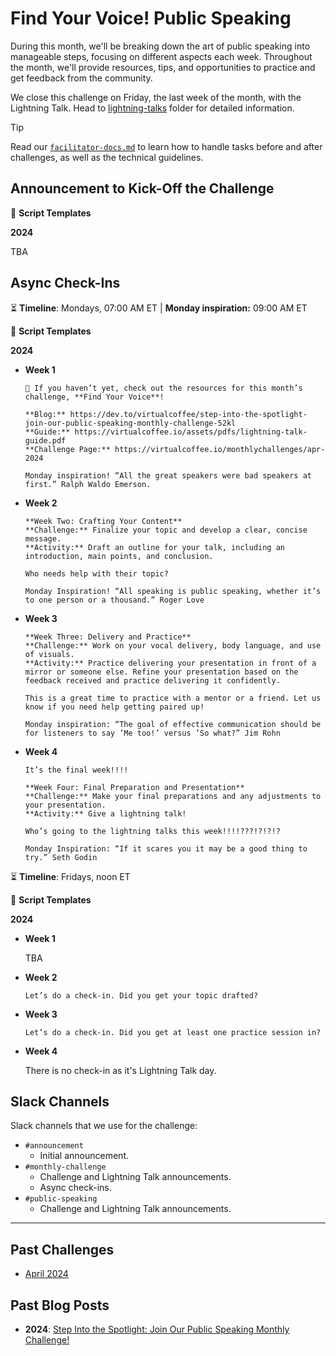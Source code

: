 # Find Your Voice! Public Speaking

During this month, we'll be breaking down the art of public speaking into manageable steps, focusing on different aspects each week. Throughout the month, we'll provide resources, tips, and opportunities to practice and get feedback from the community.

We close this challenge on Friday, the last week of the month, with the Lightning Talk. Head to [lightning-talks](../../lightning-talks/) folder for detailed information.

> [!TIP]
> Read our [`facilitator-docs.md`](../facilitators-docs.md) to learn how to handle tasks before and after challenges, as well as the technical guidelines.

## Announcement to Kick-Off the Challenge

📃 **Script Templates**

**2024**

TBA

## Async Check-Ins

⏳ **Timeline**: Mondays, 07:00 AM ET | **Monday inspiration:** 09:00 AM ET

📃 **Script Templates**

**2024**

- **Week 1**

  ```text
  📣 If you haven’t yet, check out the resources for this month’s challenge, **Find Your Voice**!

  **Blog:** https://dev.to/virtualcoffee/step-into-the-spotlight-join-our-public-speaking-monthly-challenge-52kl
  **Guide:** https://virtualcoffee.io/assets/pdfs/lightning-talk-guide.pdf
  **Challenge Page:** https://virtualcoffee.io/monthlychallenges/apr-2024
  ```

  ```text
  Monday inspiration! “All the great speakers were bad speakers at first.” Ralph Waldo Emerson. 
  ```

- **Week 2**

  ```text
  **Week Two: Crafting Your Content**
  **Challenge:** Finalize your topic and develop a clear, concise message.
  **Activity:** Draft an outline for your talk, including an introduction, main points, and conclusion.

  Who needs help with their topic?
  ```

  ```text
  Monday Inspiration! “All speaking is public speaking, whether it’s to one person or a thousand.” Roger Love
  ```

- **Week 3**

  ```text
  **Week Three: Delivery and Practice**
  **Challenge:** Work on your vocal delivery, body language, and use of visuals.
  **Activity:** Practice delivering your presentation in front of a mirror or someone else. Refine your presentation based on the feedback received and practice delivering it confidently.
  
  This is a great time to practice with a mentor or a friend. Let us know if you need help getting paired up!
  ```

  ```text
  Monday inspiration: “The goal of effective communication should be for listeners to say ‘Me too!’ versus ’So what?” Jim Rohn
  ```

- **Week 4**

  ```text
  It’s the final week!!!!

  **Week Four: Final Preparation and Presentation**
  **Challenge:** Make your final preparations and any adjustments to your presentation.
  **Activity:** Give a lightning talk!

  Who’s going to the lightning talks this week!!!!???!?!?!?
  ```

  ```text
  Monday Inspiration: “If it scares you it may be a good thing to try.” Seth Godin
  ```

⏳ **Timeline**: Fridays, noon ET

📃 **Script Templates**

**2024**

- **Week 1**

  TBA

- **Week 2**

  ```text
  Let’s do a check-in. Did you get your topic drafted?
  ```

- **Week 3**

  ```text
  Let’s do a check-in. Did you get at least one practice session in?
  ```

- **Week 4**

  There is no check-in as it's Lightning Talk day.

## Slack Channels

Slack channels that we use for the challenge:

- `#announcement`
  - Initial announcement.
- `#monthly-challenge`
  - Challenge and Lightning Talk announcements.
  - Async check-ins.
- `#public-speaking`
  - Challenge and Lightning Talk announcements.

---

## Past Challenges

- [April 2024](https://virtualcoffee.io/monthlychallenges/apr-2024)

## Past Blog Posts

- **2024**: [Step Into the Spotlight: Join Our Public Speaking Monthly Challenge!](https://dev.to/virtualcoffee/step-into-the-spotlight-join-our-public-speaking-monthly-challenge-52kl)
